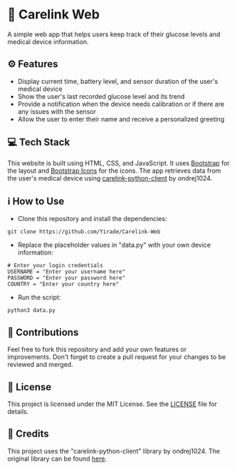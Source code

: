 
# :rocket: Carelink Web

A simple web app that helps users keep track of their glucose levels and medical device information.




## :gear: Features

- Display current time, battery level, and sensor duration of the user's medical device
- Show the user's last recorded glucose level and its trend
- Provide a notification when the device needs calibration or if there are any issues with the sensor
- Allow the user to enter their name and receive a personalized greeting



## :computer: Tech Stack

This website is built using HTML, CSS, and JavaScript. It uses [Bootstrap](https://getbootstrap.com/) for the layout and [Bootstrap Icons](https://icons.getbootstrap.com/) for the icons. The app retrieves data from the user's medical device using [carelink-python-client](https://github.com/ondrej1024/carelink-python-client) by ondrej1024.


## :information_source: How to Use

- Clone this repository and install the dependencies:
```
git clone https://github.com/Yirade/Carelink-Web
```
- Replace the placeholder values in "data.py" with your own device information:
```
# Enter your login credentials
USERNAME = "Enter your username here"
PASSWORD = "Enter your password here"
COUNTRY = "Enter your country here"
```
- Run the script:
```
python3 data.py
```


## :handshake: Contributions

Feel free to fork this repository and add your own features or improvements. Don't forget to create a pull request for your changes to be reviewed and merged.


## :scroll: License

This project is licensed under the MIT License. See the [LICENSE](https://github.com/Yirade/Carelink-Web/blob/main/LICENSE) file for details.


## :clap: Credits
This project uses the "carelink-python-client" library by ondrej1024. The original library can be found [here](https://github.com/ondrej1024/carelink-python-client).
